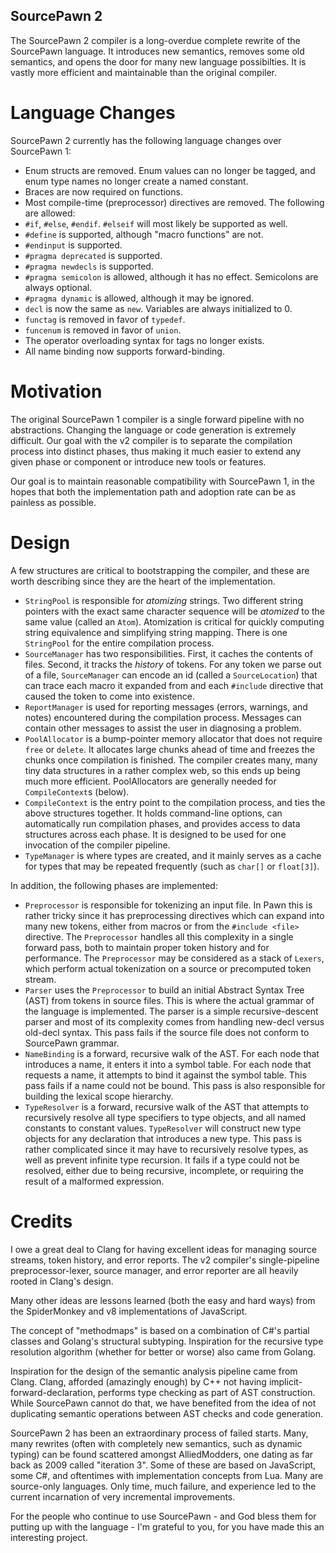 SourcePawn 2
------------

The SourcePawn 2 compiler is a long-overdue complete rewrite of the SourcePawn language. It introduces new semantics, removes some old semantics, and opens the door for many new language possibilties. It is vastly more efficient and maintainable than the original compiler.

Language Changes
================
SourcePawn 2 currently has the following language changes over SourcePawn 1:

 - Enum structs are removed. Enum values can no longer be tagged, and enum type names no longer create a named constant.
 - Braces are now required on functions.
 - Most compile-time (preprocessor) directives are removed. The following are allowed:
  - `#if`, `#else`, `#endif`. `#elseif` will most likely be supported as well.
  - `#define` is supported, although "macro functions" are not.
  - `#endinput` is supported.
  - `#pragma deprecated` is supported.
  - `#pragma newdecls` is supported.
  - `#pragma semicolon` is allowed, although it has no effect. Semicolons are always optional.
  - `#pragma dynamic` is allowed, although it may be ignored.
 - `decl` is now the same as `new`. Variables are always initialized to 0.
 - `functag` is removed in favor of `typedef`.
 - `funcenum` is removed in favor of `union`.
 - The operator overloading syntax for tags no longer exists.
 - All name binding now supports forward-binding.

Motivation
==========

The original SourcePawn 1 compiler is a single forward pipeline with no abstractions. Changing the language or code generation is extremely difficult. Our goal with the v2 compiler is to separate the compilation process into distinct phases, thus making it much easier to extend any given phase or component or introduce new tools or features.

Our goal is to maintain reasonable compatibility with SourcePawn 1, in the hopes that both the implementation path and adoption rate can be as painless as possible.

Design
======
A few structures are critical to bootstrapping the compiler, and these are worth describing since they are the heart of the implementation.

 - `StringPool` is responsible for *atomizing* strings. Two different string pointers with the exact same character sequence will be *atomized* to the same value (called an `Atom`). Atomization is critical for quickly computing string equivalence and simplifying string mapping. There is one `StringPool` for the entire compilation process.
 - `SourceManager` has two responsibilities. First, it caches the contents of files. Second, it tracks the *history* of tokens. For any token we parse out of a file, `SourceManager` can encode an id (called a `SourceLocation`) that can trace each macro it expanded from and each `#include` directive that caused the token to come into existence.
 - `ReportManager` is used for reporting messages (errors, warnings, and notes) encountered during the compilation process. Messages can contain other messages to assist the user in diagnosing a problem.
 - `PoolAllocator` is a bump-pointer memory allocator that does not require `free` or `delete`. It allocates large chunks ahead of time and freezes the chunks once compilation is finished. The compiler creates many, many tiny data structures in a rather complex web, so this ends up being much more efficient. PoolAllocators are generally needed for `CompileContext`s (below).
 - `CompileContext` is the entry point to the compilation process, and ties the above structures together. It holds command-line options, can automatically run compilation phases, and provides access to data structures across each phase. It is designed to be used for one invocation of the compiler pipeline.
 - `TypeManager` is where types are created, and it mainly serves as a cache for types that may be repeated frequently (such as `char[]` or `float[3]`).

In addition, the following phases are implemented:

 - `Preprocessor` is responsible for tokenizing an input file. In Pawn this is rather tricky since it has preprocessing directives which can expand into many new tokens, either from macros or from the `#include <file>` directive.  The `Preprocessor` handles all this complexity in a single forward pass, both to maintain proper token history and for performance. The `Preprocessor` may be considered as a stack of `Lexers`, which perform actual tokenization on a source or precomputed token stream.
 - `Parser` uses the `Preprocessor` to build an initial Abstract Syntax Tree (AST) from tokens in source files. This is where the actual grammar of the language is implemented. The parser is a simple recursive-descent parser and most of its complexity comes from handling new-decl versus old-decl syntax. This pass fails if the source file does not conform to SourcePawn grammar.
 - `NameBinding` is a forward, recursive walk of the AST. For each node that introduces a name, it enters it into a symbol table. For each node that requests a name, it attempts to bind it against the symbol table. This pass fails if a name could not be bound. This pass is also responsible for building the lexical scope hierarchy.
 - `TypeResolver` is a forward, recursive walk of the AST that attempts to recursively resolve all type specifiers to type objects, and all named constants to constant values. `TypeResolver` will construct new type objects for any declaration that introduces a new type. This pass is rather complicated since it may have to recursively resolve types, as well as prevent infinite type recursion. It fails if a type could not be resolved, either due to being recursive, incomplete, or requiring the result of a malformed expression.

Credits
=======

I owe a great deal to Clang for having excellent ideas for managing source streams, token history, and error reports. The v2 compiler's single-pipeline preprocessor-lexer, source manager, and error reporter are all heavily rooted in Clang's design.

Many other ideas are lessons learned (both the easy and hard ways) from the SpiderMonkey and v8 implementations of JavaScript.

The concept of "methodmaps" is based on a combination of C#'s partial classes and Golang's structural subtyping. Inspiration for the recursive type resolution algorithm (whether for better or worse) also came from Golang.

Inspiration for the design of the semantic analysis pipeline came from Clang. Clang, afforded (amazingly enough) by C++ not having implicit-forward-declaration, performs type checking as part of AST construction. While SourcePawn cannot do that, we have benefited from the idea of not duplicating semantic operations between AST checks and code generation.

SourcePawn 2 has been an extraordinary process of failed starts. Many, many rewrites (often with completely new semantics, such as dynamic typing) can be found scattered amongst AlliedModders, one dating as far back as 2009 called "iteration 3". Some of these are based on JavaScript, some C#, and oftentimes with implementation concepts from Lua. Many are source-only languages. Only time, much failure, and experience led to the current incarnation of very incremental improvements.

For the people who continue to use SourcePawn - and God bless them for putting up with the language - I'm grateful to you, for you have made this an interesting project.
